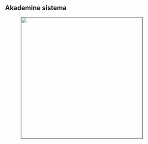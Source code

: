 ## Akademine sistema

<p align="center"><a href="" target="_blank"><img src="/images/logo.png" width="400"></a></p>

<br/>

